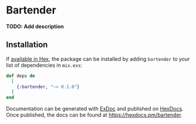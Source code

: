 # Bartender

**TODO: Add description**

## Installation

If [available in Hex](https://hex.pm/docs/publish), the package can be installed
by adding `bartender` to your list of dependencies in `mix.exs`:

```elixir
def deps do
  [
    {:bartender, "~> 0.1.0"}
  ]
end
```

Documentation can be generated with [ExDoc](https://github.com/elixir-lang/ex_doc)
and published on [HexDocs](https://hexdocs.pm). Once published, the docs can
be found at <https://hexdocs.pm/bartender>.

